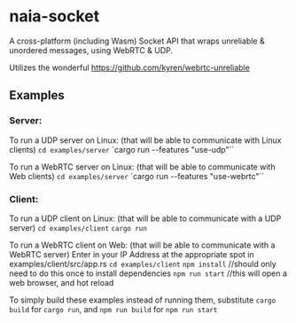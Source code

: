 # naia-socket

A cross-platform (including Wasm) Socket API that wraps unreliable & unordered messages, using WebRTC & UDP.

Utilizes the wonderful https://github.com/kyren/webrtc-unreliable


## Examples

### Server:

To run a UDP server on Linux: (that will be able to communicate with Linux clients)
    `cd examples/server`
    `cargo run --features "use-udp"``

To run a WebRTC server on Linux: (that will be able to communicate with Web clients)
    `cd examples/server`
    `cargo run --features "use-webrtc"``

### Client:

To run a UDP client on Linux: (that will be able to communicate with a UDP server)
    `cd examples/client`
    `cargo run`

To run a WebRTC client on Web: (that will be able to communicate with a WebRTC server)
    Enter in your IP Address at the appropriate spot in examples/client/src/app.rs
    `cd examples/client`
    `npm install` //should only need to do this once to install dependencies
    `npm run start` //this will open a web browser, and hot reload


To simply build these examples instead of running them, substitute
    `cargo build` for `cargo run`, and
    `npm run build` for `npm run start`